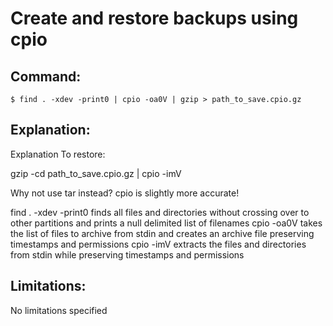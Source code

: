 # Create and restore backups using cpio

## Command:
```
$ find . -xdev -print0 | cpio -oa0V | gzip > path_to_save.cpio.gz
```

## Explanation:
Explanation
To restore: 

gzip -cd path_to_save.cpio.gz | cpio -imV

Why not use tar instead? cpio is slightly more accurate!

find . -xdev -print0 finds all files and directories without crossing over to other partitions and prints a null delimited list of filenames
cpio -oa0V takes the list of files to archive from stdin and creates an archive file preserving timestamps and permissions
cpio -imV extracts the files and directories from stdin while preserving timestamps and permissions

## Limitations:
No limitations specified

